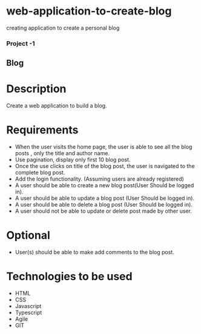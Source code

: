 # web-application-to-create-blog
creating application to create a personal blog
### Project -1 
## Blog

# Description
Create a web application to build a blog.

# Requirements 
- When the user visits the home page, the user is able to see all the blog posts , only the title and author name.
- Use pagination, display only first 10 blog post.
- Once the use clicks on title of the blog post, the user is navigated to the complete blog post.
- Add the login functionality. (Assuming users are already registered)
- A user should be able to create a new blog post(User Should be logged in).
- A user should be able to update a blog post (User Should be logged in).
- A user should be able to delete a blog post (User Should be logged in).
- A user should not be able to update or delete post made by other user.

# Optional
- User(s) should be able to make add comments to the blog post.

# Technologies to be used
- HTML
- CSS
- Javascript
- Typescript
- Agile
- GIT
